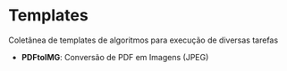 # Templates
Coletânea de templates de algoritmos para execução de diversas tarefas

* **PDFtoIMG**: Conversão de PDF em Imagens (JPEG) 

